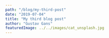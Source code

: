 ```yaml
---
path: "/blog/my-third-post"
date: "2019-07-04"
title: "My third blog post"
author: "Gustav Gans"
featuredImage: ../../images/cat_unsplash.jpg
---
```


